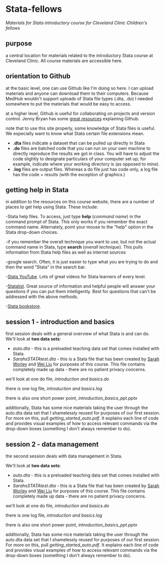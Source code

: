 # Stata-fellows

*Materials for Stata introductory course for Cleveland Clinic Children's fellows*

## purpose

a central location for materials related to the introductory Stata course at Cleveland Clinic. All course materials are accessible here. 

## orientation to Github

at the basic level, one can use Github like I'm doing so here. I can upload materials and anyone can download them to their computers. Because MedHub wouldn't support uploads of Stata file types (.dta, .do) I needed somewhere to put the materials that would be easy to access. 

at a higher level, Github is useful for collaborating on projects and version control. Jenny Bryan has some [great resources](https://pages.github.com/) explaining Github. 

note that to use this site properly, some knowledge of Stata files is useful. We especially want to know what Stata certain file extensions mean. 

- **.dta** files indicate a dataset that can be pulled up directly in Stata
- **.do** files are batched code that you can run on your own machine to directly reproduce the results we got in class. You will have to adjust the code slightly to designate particulars of your computer set up; for example, indicate where your working directory is (as opposed to mine).
- **.log** files are output files. Whereas a do file just has code only, a log file has the code + results (with the exception of graphics.)

## getting help in Stata

in addition to the resources on this course website, there are a number of places to get help using Stata. These include:

-Stata help files. To access, just type **help** (*command name*) in the command prompt of Stata. This only works if you remember the exact command name. Alternately, point your mouse to the "help" option in the Stata drop-down choices.

-if you remember the overall technique you want to use, but not the actual command name in Stata, type **search** (*overall technique*). This pulls information from Stata help files as well as internet sources

-google search. Often, it is just easier to type what you are trying to do and then the word "Stata" in the search bar. 

-[Stata YouTube](https://www.youtube.com/@statacorp). Lots of great videos for Stata learners of every level. 

-[Statalist](https://www.statalist.org/). Great source of information and helpful people will answer your questions if you can put them intelligently. Best for questions that can't be addressed with the above methods. 

-[Stata bookstore](https://www.stata.com/bookstore/).

 
## session 1 - introduction and basics

first session deals with a general overview of what Stata is and can do. We'll look at **two data sets**:

- *auto.dta* - this is a preloaded teaching data set that comes installed with Stata.
- *SarahsSTATAtest.dta* - this is a Stata file that has been created by [Sarah Worley](https://www.linkedin.com/in/sarah-worley-bba82816/) and [Wei Liu](https://www.linkedin.com/in/wei-liu-2ab97b156/) for purposes of this course. This file contains completely made up data - there are no patient privacy concerns. 

we'll look at one do file, *introduction and basics.do*

there is one log file, *introduction and basics.log*

there is also one short power point, *introduction_basics_ppt.pptx*

additionally, Stata has some nice materials taking the user through the auto.dta data set that I shamelessly reused for purposes of our first session. For more on this, pull *getting_started_auto.pdf*. It explains each line of code and provides visual examples of how to access relevant commands via the drop-down boxes (something I don't always remember to do). 

## session 2 - data management

the second session deals with data management in Stata. 

We'll look at **two data sets**:

- *auto.dta* - this is a preloaded teaching data set that comes installed with Stata.
- *SarahsSTATAtest.dta* - this is a Stata file that has been created by [Sarah Worley](https://www.linkedin.com/in/sarah-worley-bba82816/) and [Wei Liu](https://www.linkedin.com/in/wei-liu-2ab97b156/) for purposes of this course. This file contains completely made up data - there are no patient privacy concerns. 

we'll look at one do file, *introduction and basics.do*

there is one log file, *introduction and basics.log*

there is also one short power point, *introduction_basics_ppt.pptx*

additionally, Stata has some nice materials taking the user through the auto.dta data set that I shamelessly reused for purposes of our first session. For more on this, pull *getting_started_auto.pdf*. It explains each line of code and provides visual examples of how to access relevant commands via the drop-down boxes (something I don't always remember to do). 


